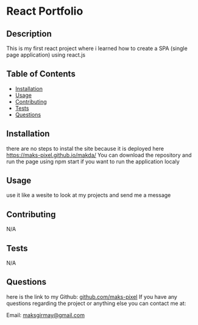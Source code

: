 # React Portfolio
  
 
 ## Description
 
 This is my first react project where i learned how to create a SPA (single page application) using react.js

 ## Table of Contents
 * [Installation](#Installation)
 * [Usage](#Usage)
 * [Contributing](#Contributing)
 * [Tests](#Tests)
 * [Questions](#Questions)
 
 ## Installation
 there are no steps to instal the site because it is deployed here https://maks-pixel.github.io/makda/
 You can download the repository and run the page using npm start if you want to run the application localy

 ## Usage
 use it like a wesite to look at my projects and send me a message 
 
 ## Contributing
 N/A

 ## Tests
 N/A

 ## Questions
 here is the link to my Github: [github.com/maks-pixel](github.com/maks-pixel)
 If you have any questions regarding the project or anything else you can contact me at:
 
  Email: [maksgirmay@gmail.com](maksgirmay@gmail.com) 
